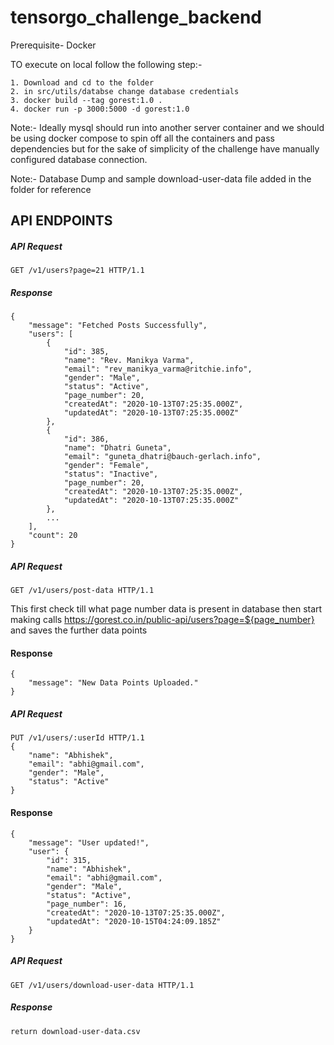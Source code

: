 # tensorgo_challenge_backend

Prerequisite- Docker


TO execute on local follow the following step:-
```
1. Download and cd to the folder
2. in src/utils/databse change database credentials
3. docker build --tag gorest:1.0 .
4. docker run -p 3000:5000 -d gorest:1.0
```

Note:- Ideally mysql should run into another server container and we should be using docker compose to spin off all the containers and pass dependencies but for the sake of simplicity of the challenge have manually configured database connection. 

Note:- Database Dump and sample download-user-data file added in the folder for reference

## API ENDPOINTS 


##### API Request
```
GET /v1/users?page=21 HTTP/1.1
```

##### Response
```
{
    "message": "Fetched Posts Successfully",
    "users": [
        {
            "id": 385,
            "name": "Rev. Manikya Varma",
            "email": "rev_manikya_varma@ritchie.info",
            "gender": "Male",
            "status": "Active",
            "page_number": 20,
            "createdAt": "2020-10-13T07:25:35.000Z",
            "updatedAt": "2020-10-13T07:25:35.000Z"
        },
        {
            "id": 386,
            "name": "Dhatri Guneta",
            "email": "guneta_dhatri@bauch-gerlach.info",
            "gender": "Female",
            "status": "Inactive",
            "page_number": 20,
            "createdAt": "2020-10-13T07:25:35.000Z",
            "updatedAt": "2020-10-13T07:25:35.000Z"
        },
        ...
    ],
    "count": 20
}
```
##### API Request
```
GET /v1/users/post-data HTTP/1.1
```
This first check till what page number data is present in database then start making calls https://gorest.co.in/public-api/users?page=${page_number} and saves the further data points

#### Response

```
{
    "message": "New Data Points Uploaded."
}
```
##### API Request
```
PUT /v1/users/:userId HTTP/1.1
{
    "name": "Abhishek",
    "email": "abhi@gmail.com",
    "gender": "Male",
    "status": "Active"
}
```
#### Response
```
{
    "message": "User updated!",
    "user": {
        "id": 315,
        "name": "Abhishek",
        "email": "abhi@gmail.com",
        "gender": "Male",
        "status": "Active",
        "page_number": 16,
        "createdAt": "2020-10-13T07:25:35.000Z",
        "updatedAt": "2020-10-15T04:24:09.185Z"
    }
}

```
##### API Request
```
GET /v1/users/download-user-data HTTP/1.1
```
##### Response
```
return download-user-data.csv
```